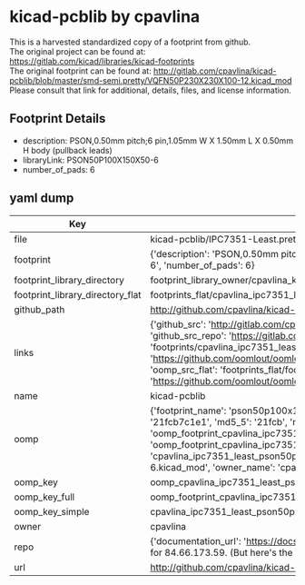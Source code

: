 # kicad-pcblib by cpavlina  
This is a harvested standardized copy of a footprint from github.  
The original project can be found at:  
https://gitlab.com/kicad/libraries/kicad-footprints  
The original footprint can be found at:
http://gitlab.com/cpavlina/kicad-pcblib/blob/master/smd-semi.pretty/VQFN50P230X230X100-12.kicad_mod
Please consult that link for additional, details, files, and license information.  
## Footprint Details
* description: PSON,0.50mm pitch;6 pin,1.05mm W X 1.50mm L X 0.50mm H body (pullback leads)  
* libraryLink: PSON50P100X150X50-6  
* number_of_pads: 6  
## yaml dump  
| Key | Value |  
| --- | --- |  
| file | kicad-pcblib/IPC7351-Least.pretty/PSON50P100X150X50-6.kicad_mod |  
| footprint | {'description': 'PSON,0.50mm pitch;6 pin,1.05mm W X 1.50mm L X 0.50mm H body (pullback leads)', 'libraryLink': 'PSON50P100X150X50-6', 'number_of_pads': 6} |  
| footprint_library_directory | footprint_library_owner/cpavlina_kicad-pcblib |  
| footprint_library_directory_flat | footprints_flat/cpavlina_ipc7351_least_pson50p100x150x50_6/working |  
| github_path | http://github.com/cpavlina/kicad-pcblib/blob/master/IPC7351-Least.pretty/PSON50P100X150X50-6.kicad_mod |  
| links | {'github_src': 'http://gitlab.com/cpavlina/kicad-pcblib/blob/master/smd-semi.pretty/VQFN50P230X230X100-12.kicad_mod', 'github_src_repo': 'https://gitlab.com/kicad/libraries/kicad-footprints', 'oomp_bot': 'footprints/cpavlina_ipc7351_least_pson50p100x150x50_6/working', 'oomp_bot_github': 'https://github.com/oomlout/oomlout_oomp_footprint_bot/tree/main/footprints/cpavlina_ipc7351_least_pson50p100x150x50_6/working', 'oomp_src_flat': 'footprints_flat/footprints_flat/cpavlina_ipc7351_least_pson50p100x150x50_6/working', 'oomp_src_flat_github': 'https://github.com/oomlout/oomlout_oomp_footprint_src/tree/main/footprints_flat/cpavlina_ipc7351_least_pson50p100x150x50_6/working'} |  
| name | kicad-pcblib |  
| oomp | {'footprint_name': 'pson50p100x150x50_6', 'library_name': 'ipc7351_least', 'md5': '21fcb7c1e188cfe722cbea0893c19823', 'md5_10': '21fcb7c1e1', 'md5_5': '21fcb', 'md5_6': '21fcb7', 'oomp_key': 'oomp_cpavlina_ipc7351_least_pson50p100x150x50_6', 'oomp_key_extra': 'oomp_footprint_cpavlina_ipc7351_least_pson50p100x150x50_6', 'oomp_key_full': 'oomp_footprint_cpavlina_ipc7351_least_pson50p100x150x50_6_21fcb7', 'oomp_key_simple': 'cpavlina_ipc7351_least_pson50p100x150x50_6', 'original_filename': 'kicad-pcblib/IPC7351-Least.pretty/PSON50P100X150X50-6.kicad_mod', 'owner_name': 'cpavlina'} |  
| oomp_key | oomp_cpavlina_ipc7351_least_pson50p100x150x50_6 |  
| oomp_key_full | oomp_footprint_cpavlina_ipc7351_least_pson50p100x150x50_6 |  
| oomp_key_simple | cpavlina_ipc7351_least_pson50p100x150x50_6 |  
| owner | cpavlina |  
| repo | {'documentation_url': 'https://docs.github.com/rest/overview/resources-in-the-rest-api#rate-limiting', 'message': "API rate limit exceeded for 84.66.173.59. (But here's the good news: Authenticated requests get a higher rate limit. Check out the documentation for more details.)"} |  
| url | http://github.com/cpavlina/kicad-pcblib |  

